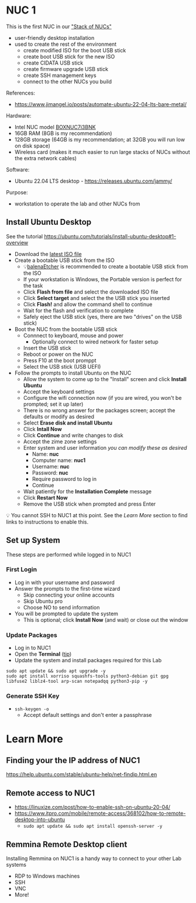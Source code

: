 # NUC 1

This is the first NUC in our ["Stack of NUCs"](https://www.unclenuc.com/lab:stack_of_nucs:start)
- user-friendly desktop installation
- used to create the rest of the environment
  - create modified ISO for the boot USB stick
  - create boot USB stick for the new ISO
  - create CIDATA USB stick
  - create firmware upgrade USB stick
  - create SSH management keys
  - connect to the other NUCs you build

References:
- https://www.jimangel.io/posts/automate-ubuntu-22-04-lts-bare-metal/

Hardware:
- Intel NUC model [BOXNUC7i3BNK](https://ark.intel.com/content/www/us/en/ark/products/95069/intel-nuc-kit-nuc7i3bnk.html)
- 16GB RAM (8GB is my recommendation)
- 128GB storage (64GB is my recommendation; at 32GB you will run low on disk space)
- Wireless card (makes it much easier to run large stacks of NUCs without the extra network cables)

Software:
- Ubuntu 22.04 LTS desktop - https://releases.ubuntu.com/jammy/

Purpose:
- workstation to operate the lab and other NUCs from

## Install Ubuntu Desktop
See the tutorial https://ubuntu.com/tutorials/install-ubuntu-desktop#1-overview
- Download the [latest ISO file](https://ubuntu.com/download/desktop)
- Create a bootable USB stick from the ISO
  - 💡[balenaEtcher](https://etcher.balena.io/#download-etcher) is recommended to create a bootable USB stick from the ISO
  - If your workstation is Windows, the Portable version is perfect for the task
  - Click **Flash from file** and select the downloaded ISO file
  - Click **Select target** and select the the USB stick you inserted
  - Click **Flash!** and allow the command shell to continue
  - Wait for the flash and verification to complete
  - Safely eject the USB stick (yes, there are two "drives" on the USB stick)
- Boot the NUC from the bootable USB stick
  - Connnect to keyboard, mouse and power
    - Optionally connect to wired network for faster setup
  - Insert the USB stick
  - Reboot or power on the NUC
  - Press F10 at the boot promppt
  - Select the USB stick (USB UEFI)
- Follow the prompts to install Ubuntu on the NUC
  - Allow the system to come up to the "Install" screen and click **Install Ubuntu**
  - Accept the keyboard settings
  - Configure the wifi connection now (if you are wired, you won't be prompted; set it up later)
  - There is no wrong answer for the packages screen; accept the defaults or modify as desired
  - Select **Erase disk and install Ubuntu**
  - Click **Intall Now**
  - Click **Continue** and write changes to disk
  - Accept the zime zone settings
  - Enter system and user information *you can modify these as desired*
    - Name: **nuc**
    - Computer name: **nuc1**
    - Username: **nuc**
    - Password: **nuc**
    - Require password to log in
    - Continue
  - Wait patiently for the **Installation Complete** message
  - Click **Restart Now**
  - Remove the USB stick when prompted and press Enter

💡 You cannot SSH to NUC1 at this point. See the *Learn More* section to find links to instructions to enable this.

## Set up System
These steps are performed while logged in to NUC1

### First Login
- Log in with your username and password
- Answer the prompts to the first-time wizard
  - Skip connecting your online accounts
  - Skip Ubuntu pro
  - Choose NO to send information
- You will be prompted to update the system
  - This is optional; click **Install Now** (and wait) or close out the window

### Update Packages
- Log in to NUC1
- Open the **Terminal** ([tip](https://www.wikihow.com/Open-a-Terminal-Window-in-Ubuntu))
- Update the system and install packages required for this Lab
~~~~
sudo apt update && sudo apt upgrade -y
sudo apt install xorriso squashfs-tools python3-debian git gpg libfuse2 liblz4-tool arp-scan notepadqq python3-pip -y
~~~~

### Generate SSH Key
- `ssh-keygen -o`
  - Accept default settings and don't enter a passphrase

# Learn More
## Finding your the IP address of NUC1
https://help.ubuntu.com/stable/ubuntu-help/net-findip.html.en
## Remote access to NUC1
- https://linuxize.com/post/how-to-enable-ssh-on-ubuntu-20-04/
- https://www.itpro.com/mobile/remote-access/368102/how-to-remote-desktop-into-ubuntu
  - `sudo apt update && sudo apt install openssh-server -y`
## Remmina Remote Desktop client
Installing Remmina on NUC1 is a handy way to connect to your other Lab systems
- RDP to Windows machines
- SSH
- VNC
- More!
